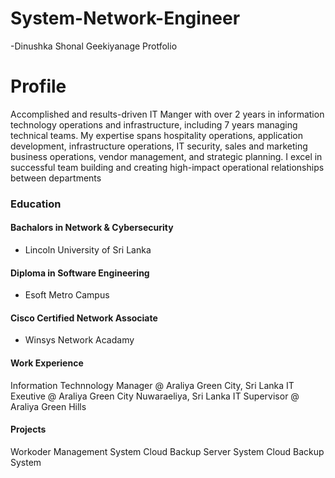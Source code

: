 # System-Network-Engineer
-Dinushka Shonal Geekiyanage Protfolio
# Profile
Accomplished and results-driven IT Manger with over 2 years in 
information technology operations and infrastructure, including 7 years 
managing technical teams. My expertise spans hospitality operations, 
application development, infrastructure operations, IT security, sales and 
marketing business operations, vendor management, and strategic 
planning. I excel in successful team building and creating high-impact 
operational relationships between departments

### Education
#### Bachalors in Network & Cybersecurity
- Lincoln University of Sri Lanka
#### Diploma in Software Engineering
- Esoft Metro Campus
#### Cisco Certified Network Associate
- Winsys Network Acadamy

#### Work Experience
Information Technnology Manager @ Araliya Green City, Sri Lanka
IT Exeutive @ Araliya Green City Nuwaraeliya, Sri Lanka
IT Supervisor @ Araliya Green Hills 


#### Projects
Workoder Management System Cloud Backup Server System
Cloud Backup System
